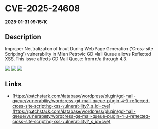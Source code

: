 # CVE-2025-24608

**2025-01-31 09:15:10**

## Description
Improper Neutralization of Input During Web Page Generation ('Cross-site Scripting') vulnerability in Milan Petrovic GD Mail Queue allows Reflected XSS. This issue affects GD Mail Queue: from n/a through 4.3.

![](https://img.shields.io/static/v1?label=Score&message=7.1&color=red)
![](https://img.shields.io/static/v1?label=Severity&message=HIGH&color=red)
![](https://img.shields.io/static/v1?label=CWE&message=XSS&color=green)

## Links
- [https://patchstack.com/database/wordpress/plugin/gd-mail-queue/vulnerability/wordpress-gd-mail-queue-plugin-4-3-reflected-cross-site-scripting-xss-vulnerability?_s_id=cve](https://patchstack.com/database/wordpress/plugin/gd-mail-queue/vulnerability/wordpress-gd-mail-queue-plugin-4-3-reflected-cross-site-scripting-xss-vulnerability?_s_id=cve)
